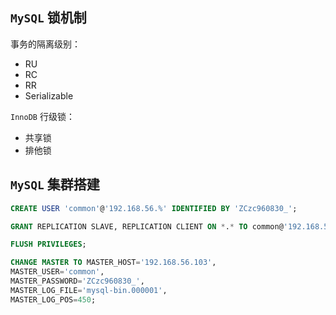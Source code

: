 ## `MySQL` 锁机制

事务的隔离级别：
- RU
- RC
- RR
- Serializable

`InnoDB` 行级锁：
- 共享锁
- 排他锁

## `MySQL` 集群搭建

``` sql
CREATE USER 'common'@'192.168.56.%' IDENTIFIED BY 'ZCzc960830_';

GRANT REPLICATION SLAVE, REPLICATION CLIENT ON *.* TO common@'192.168.56.%' WITH GRANT OPTION;

FLUSH PRIVILEGES;
```

``` sql
CHANGE MASTER TO MASTER_HOST='192.168.56.103',
MASTER_USER='common',
MASTER_PASSWORD='ZCzc960830_',
MASTER_LOG_FILE='mysql-bin.000001',
MASTER_LOG_POS=450;
```